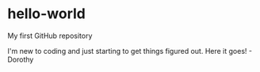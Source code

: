 # hello-world
My first GitHub repository

I'm new to coding and just starting to get things figured out. Here it goes! - Dorothy
